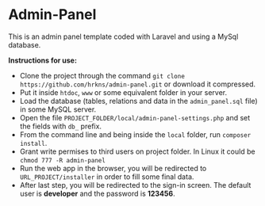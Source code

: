 # Admin-Panel

This is an admin panel template coded with Laravel and using a MySql database.

**Instructions for use:**

*   Clone the project through the command `git clone https://github.com/hrkns/admin-panel.git` or download it compressed.
*   Put it inside `htdoc`, `www` or some equivalent folder in your server.
*   Load the database (tables, relations and data in the `admin_panel.sql` file) in some MySQL server.
*   Open the file `PROJECT_FOLDER/local/admin-panel-settings.php` and set the fields with `db_` prefix.
*   From the command line and being inside the `local` folder, run `composer install`.
*   Grant write permises to third users on project folder. In Linux it could be
      `chmod 777 -R admin-panel`
*   Run the web app in the browser, you will be redirected to `URL_PROJECT/installer` in order to fill some final data.
*   After last step, you will be redirected to the sign-in screen. The default user is **developer** and the password is **123456**.
